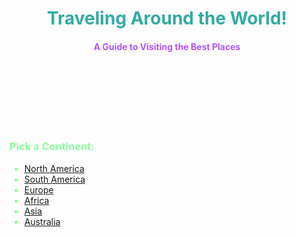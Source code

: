 <!doctype html>
 
 <html> 
 <head>
  
<meta name="description" content="World Traveling">
<meta name="keywords" content="HTML/CSS, Google Code In, Traveling">
<meta name="author" content="Krushi Shah">
<meta charset="UTF-8">
<link rel="stylesheet" href="style.css">
<link rel="robots.txt" href="robots.txt">

<meta name="robots" content="noindex, nofollow">

<link rel='icon' href='favicon.ico' type='image/x-icon'/ >

<style> 
	

	img{
		display: block;
  		margin-left: auto;
		margin-right: auto;
	}
	
	h1, h4{
		text-align:center; 
		color: #32aba3;
	}
	
	.title2{
		 color:#8aff9d;
	}
	
</style>
 </head> 
 
 <body class="body"> 
 
 <h1 class = "title">  Traveling Around the World!  </h1> 
 <h4> <font color="#b554ff"> A Guide to Visiting the Best Places </font> </h4> 
<marquee> <img class="image" src="https://clipartion.com/wp-content/uploads/2016/05/exclusive-this-planet-earth-clip-art.png" style="width: 100px;height:100px"> </marquee>

<h3 class="title2" > Pick a Continent: </h3>  

<ul> <font  color= "#8aff9d">
<li> <a href="North America.html"> North America </a> </li>
<li> <a href="South America.html"> South America </a> </li>
<li> <a href="Europe.html"> Europe </a> </li>
<li> <a href="Africa.html" > Africa </a> </li>
<li> <a href="Asia.html" > Asia </a> </li>
<li> <a href="Australia.html"> Australia </a> </li> 
</font>
</ul>


 
 
 </body> 
 
 </html> 
